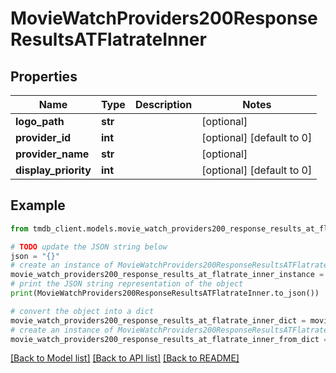 # MovieWatchProviders200ResponseResultsATFlatrateInner


## Properties

Name | Type | Description | Notes
------------ | ------------- | ------------- | -------------
**logo_path** | **str** |  | [optional] 
**provider_id** | **int** |  | [optional] [default to 0]
**provider_name** | **str** |  | [optional] 
**display_priority** | **int** |  | [optional] [default to 0]

## Example

```python
from tmdb_client.models.movie_watch_providers200_response_results_at_flatrate_inner import MovieWatchProviders200ResponseResultsATFlatrateInner

# TODO update the JSON string below
json = "{}"
# create an instance of MovieWatchProviders200ResponseResultsATFlatrateInner from a JSON string
movie_watch_providers200_response_results_at_flatrate_inner_instance = MovieWatchProviders200ResponseResultsATFlatrateInner.from_json(json)
# print the JSON string representation of the object
print(MovieWatchProviders200ResponseResultsATFlatrateInner.to_json())

# convert the object into a dict
movie_watch_providers200_response_results_at_flatrate_inner_dict = movie_watch_providers200_response_results_at_flatrate_inner_instance.to_dict()
# create an instance of MovieWatchProviders200ResponseResultsATFlatrateInner from a dict
movie_watch_providers200_response_results_at_flatrate_inner_from_dict = MovieWatchProviders200ResponseResultsATFlatrateInner.from_dict(movie_watch_providers200_response_results_at_flatrate_inner_dict)
```
[[Back to Model list]](../README.md#documentation-for-models) [[Back to API list]](../README.md#documentation-for-api-endpoints) [[Back to README]](../README.md)


